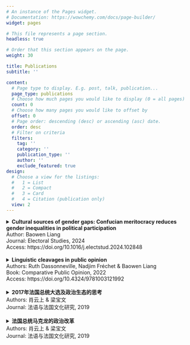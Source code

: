 ```yaml
---
# An instance of the Pages widget.
# Documentation: https://wowchemy.com/docs/page-builder/
widget: pages

# This file represents a page section.
headless: true

# Order that this section appears on the page.
weight: 30

title: Publications
subtitle: ''

content:
  # Page type to display. E.g. post, talk, publication...
  page_type: publications
  # Choose how much pages you would like to display (0 = all pages)
  count: 0
  # Choose how many pages you would like to offset by
  offset: 0
  # Page order: descending (desc) or ascending (asc) date.
  order: desc
  # Filter on criteria
  filters:
    tag: ''
    category: ''
    publication_type: ''
    author: ''
    exclude_featured: true
design:
  # Choose a view for the listings:
  #   1 = List
  #   2 = Compact
  #   3 = Card
  #   4 = Citation (publication only)
  view: 2
---
```


<details>
  <summary><strong>Cultural sources of gender gaps: Confucian meritocracy reduces gender inequalities in political participation</strong>  
</summary>

The historical oppression of women in China mirrors the experiences of women in many other cultures. During the imperial era, Confucian ideologies and institutions played a significant role in perpetuating women's disenfranchisement. This perception has become deeply entrenched, to the extent that contemporary discussions on women's status often automatically refer to lingering Confucian legacies as one of the obstacles to achieving gender equality. However, this study offers a nuanced perspective by shedding light on how certain aspects of Confucianism, notably meritocracy, may serve to empower modern-day women. The research focuses on the Chinese context, particularly the historically significant Confucian-based meritocratic institution known as the civil examination system (keju). I argue that historical meritocratic legacies can have a lasting impact on contemporary behavior, specifically by reducing the gender gap in political participation in local village elections. Using data from historical archives and the China General Social Survey, I find a negative correlation between a prefecture's historical success in the keju exams and the gender gap in village election turnout among present-day respondents. Further exploratory analyses reveal that the enduring Confucian tradition of meritocracy also empowers other low-status social groups, including the economically disadvantaged and the less educated.
[GitHub Pages](https://pages.github.com/)  
</details>
Author: Baowen Liang <br/>
Journal: Electoral Studies, 2024 <br/>
Access: https://doi.org/10.1016/j.electstud.2024.102848 <br/>
<br/>

<details>
  <summary><strong>Linguistic cleavages in public opinion</strong>  
</summary>

Linguistic diversity is a feature of many democratic countries. In a more limited 
number of cases, however, language constitutes a social and political cleavage. Given 
the importance of language in nation-building, such divides often go hand in hand 
with the linguistic minority calling for independence. But how important is the role 
of language, and does it extend beyond a connection with attitudes and opinions 
directly linked with the rights and claims to self-governance of different linguistic 
groups? This chapter first offers an overview of earlier work on language as an indicator 
of social and political differences. In a second section, the chapter zooms in on the 
dividing role of language in public opinion in Belgium and Canada.
  
</details>
Authors: Ruth Dassonneville, Nadjim Fréchet & Baowen Liang <br/>
Book: Comparative Public Opinion, 2022 <br/>
Access: https://doi.org/10.4324/9781003121992 <br/>
<br/>

<details>
  <summary><strong>2017年法国总统大选及政治生态的思考</strong> 
</summary>

2017年法国大选在第五共和国的历史上必将是浓墨重彩的一笔，持续近六十年的政治生态正在经历前所未有的变动。本文首先以党内初选及其失败的结果作为观察视角，分析传统两大政党面临的严峻危机。随后，在经济全球化的背景下探讨反体制势力发展壮大的原因和表现，描绘目前法国政坛的新图景，并对政治格局的未来发展情况做出前瞻性预测——两极化格局解体，三种意识形态相互缠斗。在后大选时代，法国局势仍不会太平。极端势力和街头政治会给马克龙总统的执政带来不少麻烦，而最关键的是，法国社会的政治信任正在消退，这是一切社会稳定、进步的最大绊脚石。法国公民需要承担更多责任，发挥主人翁精神，这或许是解决法国社会问题的一条进路。
</details>
Authors: 肖云上 & 梁宝文 <br/>
Journal: 法语与法国文化研究, 2019 <br/>
<br/>

<details>
  <summary><strong>法国总统马克龙的政治改革</strong> 
</summary>

在全球化的冲击和2008年金融危机所引发的各项社会 
矛盾积累下，法国人民对传统政党政治失去信心，这正 
是马克龙当选总统和推行政治改革的根源。马克龙总统 
任内政治改革的核心思想是提高权力机关的工作效率、 
代表性和责任意识，预计将在2019年通过3个法律文 
件完成。其改革既是第五共和国政治逻辑的延续，又不 
乏新的洞见和举措。改革势必加快旧政治秩序的瓦解， 
推动法国政治生态加速演变，这符合法国人民的期望， 
也符合马克龙总统多数派的政治利益。
</details>
Authors: 肖云上 & 梁宝文 <br/>
Journal: 法语与法国文化研究, 2019 <br/>
<br/>
